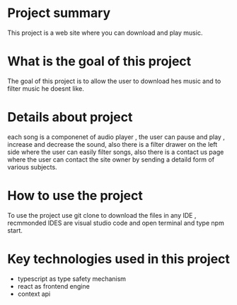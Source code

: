 # Project summary
This project is a web site where you can download and play music.

# What is the goal of this project
The goal of this project is to allow the user to download hes music and to filter music he doesnt like.

# Details about project
each song is a componenet of audio player , the user can pause and play , increase and decrease the sound, also there is a filter drawer on the left side where the user can easily filter songs, also there is a contact us page where the user can contact the site owner by sending a detaild form of various subjects.

# How to use the project
To use the project use git clone to download the files in any IDE , recmmonded IDES are visual studio code and open terminal and type npm start.

# Key technologies used in this project
* typescript as type safety mechanism
* react as frontend engine
* context api
